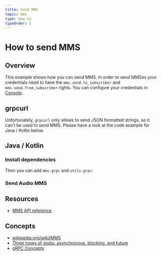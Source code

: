 ```yaml
---
title: Send MMS
topic: mms
type: how-to
typeOrder: 1
---
```


# How to send MMS

## Overview

This example shows how you can send MMS. In order to send MMSes your credentials need to have the
`mms.send.to_subscriber` and `mms.send.from_subscriber` rights. You can configure your credentials in [Console](https://console.wgtwo.com/api-keys-redirect).

<DemoConfigurer />

## grpcurl

Unfortunately, `grpcurl` only allows to send JSON formatted strings, so it can't be used to send MMS.
Please have a look at the code example for Java / Kotlin below.

## Java / Kotlin

### Install dependencies
<JitpackDependency />

Then you can add `mms-grpc` and `utils-grpc`:

<ClientDependencies :clients="['mms-grpc', 'utils-grpc']"/>

### Send Audio MMS
<GithubCode fileUrl="https://github.com/working-group-two/docs.wgtwo.com/blob/master/examples/mms/src/main/kotlin/SendAudioToSubscriber.kt" language="kotlin" />

## Resources
* [MMS API reference](https://github.com/working-group-two/wgtwoapis/blob/master/wgtwo/mms/v0/mms.proto)

## Concepts
* [wikipedia.org/wiki/MMS](https://en.wikipedia.org/wiki/Multimedia_Messaging_Service)
* [Three types of stubs: asynchronous, blocking, and future](https://grpc.io/docs/reference/java/generated-code/)
* [gRPC Concepts](https://grpc.io/docs/guides/concepts/)
